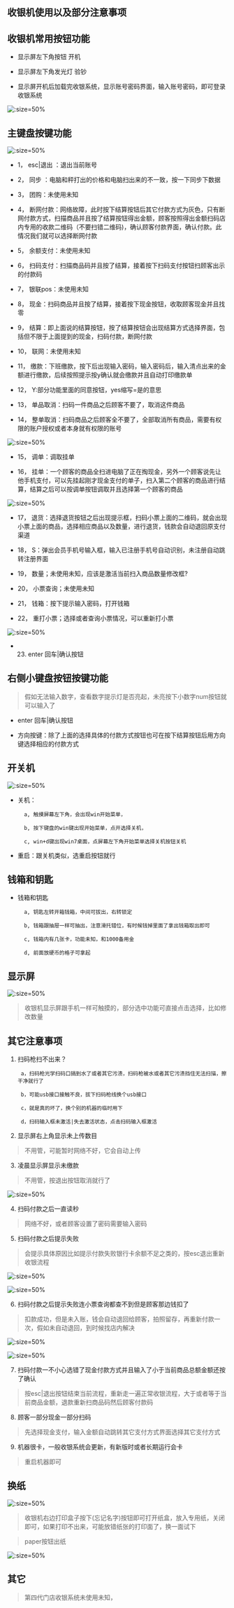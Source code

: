 ## 收银机使用以及部分注意事项

## 收银机常用按钮功能

* 显示屏左下角按钮  开机

* 显示屏左下角发光灯  验钞

* 显示屏开机后加载完收银系统，显示账号密码界面，输入账号密码，即可登录收银系统

![](https://gitcode.net/GaloisField/WORKFLOWS4COMPANY/-/raw/master/resources/pic/common/收银机登录.jpeg ':size=50%')

## 主键盘按键功能

![](https://gitcode.net/GaloisField/WORKFLOWS4COMPANY/-/raw/master/resources/pic/common/收银机展示.jpeg ':size=50%')

* 1， esc|退出  ：退出当前账号

* 2， 同步   ：电脑和秤打出的价格和电脑扫出来的不一致，按一下同步下数据

* 3， 团购：未使用未知

* 4， 断网付款：网络故障，此时按下结算按钮后其它付款方式为灰色，只有断网付款方式，扫描商品并且按了结算按钮得出金额，顾客按照得出金额扫码店内专用的收款二维码（不要扫错二维码)，确认顾客付款界面，确认付款。此情况我们就可以选择断网付款

* 5， 余额支付：未使用未知

* 6， 扫码支付：扫描商品码并且按了结算，接着按下扫码支付按钮扫顾客出示的付款码

* 7， 银联pos：未使用未知

* 8， 现金：扫码商品并且按了结算，接着按下现金按钮，收取顾客现金并且找零

* 9， 结算：即上面说的结算按钮，按了结算按钮会出现结算方式选择界面，包括但不限于上面提到的现金，扫码付款，断网付款

* 10， 联网：未使用未知

* 11， 缴款：下班缴款，按下后出现输入密码，输入密码后，输入清点出来的金额进行缴款，后续按照提示按y确认就会缴款并且自动打印缴款单

* 12， Y:部分功能里面的同意按钮，yes缩写=是的意思

* 13， 单品取消：扫码一件商品之后顾客不要了，取消这件商品

* 14， 整单取消：扫码商品之后顾客全不要了，全部取消所有商品，需要有权限的账户授权或者本身就有权限的账号

![](https://gitcode.net/GaloisField/WORKFLOWS4COMPANY/-/raw/master/resources/pic/common/收银机授权.jpeg ':size=50%')

* 15， 调单：调取挂单

* 16， 挂单：一个顾客的商品全扫进电脑了正在掏现金，另外一个顾客说先让他手机支付，可以先挂起刚才现金支付的单子，扫入第二个顾客的商品进行结算，结算之后可以按调单按钮调取并且选择第一个顾客的商品

![](https://gitcode.net/GaloisField/WORKFLOWS4COMPANY/-/raw/master/resources/pic/common/收银机解卦.jpeg ':size=50%')

* 17， 退货：选择退货按钮之后出现提示框，扫码小票上面的二维码，就会出现小票上面的商品，选择相应商品以及数量，进行退货，钱款会自动退回原支付渠道

* 18，  S：弹出会员手机号输入框，输入已注册手机号自动识别，未注册自动跳转注册界面

* 19， 数量；未使用未知，应该是激活当前扫入商品数量修改框?

* 20， 小票查询；未使用未知

* 21， 钱箱：按下提示输入密码，打开钱箱

* 22， 重打小票；选择或者查询小票情况，可以重新打小票

![](https://gitcode.net/GaloisField/WORKFLOWS4COMPANY/-/raw/master/resources/pic/common/收银机重打小票.jpeg ':size=50%')

* 23. enter  回车|确认按钮

## 右侧小键盘按钮按键功能

> 假如无法输入数字，查看数字提示灯是否亮起，未亮按下小数字num按钮就可以输入了

* enter   回车|确认按钮

* 方向按键：除了上面的选择具体的付款方式按钮也可在按下结算按钮后用方向键选择相应的付款方式

## 开关机

![](https://gitcode.net/GaloisField/WORKFLOWS4COMPANY/-/raw/master/resources/pic/common/收银机超时锁屏.jpeg ':size=50%')

* 关机：

		a, 触摸屏幕左下角，会出现win开始菜单，

		b, 按下键盘的win键出现开始菜单，点开选择关机，

		c, win+d键出现win7桌面，点屏幕左下角开始菜单选择关机按钮关机

* 重启：跟关机类似，选重启按钮就行

## 钱箱和钥匙

* 钱箱和钥匙

		a, 钥匙左转开箱钱箱，中间可拔出，右转锁定

		b, 钱箱跟抽屉一样可抽出，注意滑托错位，有时候钱掉里面了拿出钱箱取出即可

		c, 钱箱内有几张卡，功能未知，和1000备用金

		d, 前面放硬币的格子可拿起


## 显示屏

![](https://gitcode.net/GaloisField/WORKFLOWS4COMPANY/-/raw/master/resources/pic/common/收银机首页.jpeg ':size=50%')

> 收银机显示屏跟手机一样可触摸的，部分选中功能可直接点击选择，比如修改数量

## 其它注意事项

1. 扫码枪扫不出来？

		a，扫码枪光学扫码口搞到水了或者其它污渍，扫码枪被水或者其它污渍挡住无法扫描，擦干净就行了

		b，可能usb接口接触不良，拔下扫码枪线换个usb接口

		c，就是真的坏了，换个别的机器的临时用下

		d，扫码输入框未激活|失去激活状态，点击扫码输入框激活

2. 显示屏右上角显示未上传数目
> 不用管，可能暂时网络不好，它会自动上传

3. 凌晨显示屏显示未缴款
> 不用管，按退出按钮取消就行了

![](https://gitcode.net/GaloisField/WORKFLOWS4COMPANY/-/raw/master/resources/pic/common/收银机缴款.jpeg ':size=50%')

4. 扫码付款之后一直读秒
> 网络不好，或者顾客设置了密码需要输入密码

5. 扫码付款之后提示失败
> 会提示具体原因比如提示付款失败银行卡余额不足之类的，按esc退出重新收银流程

![](https://gitcode.net/GaloisField/WORKFLOWS4COMPANY/-/raw/master/resources/pic/common/收银机支付失败1.jpeg ':size=50%')

![](https://gitcode.net/GaloisField/WORKFLOWS4COMPANY/-/raw/master/resources/pic/common/收银机支付失败2.jpeg ':size=50%')

6. 扫码付款之后提示失败连小票查询都查不到但是顾客那边钱扣了

> 扣款成功，但是未入账，钱会自动退回给顾客，拍照留存，再重新付款一次，假如未自动退回，到时候找店内解决

![](https://gitcode.net/GaloisField/WORKFLOWS4COMPANY/-/raw/master/resources/pic/common/收银支付错误1.jpeg ':size=50%')

![](https://gitcode.net/GaloisField/WORKFLOWS4COMPANY/-/raw/master/resources/pic/common/收银支付错误2.jpeg ':size=50%')

7. 扫码付款一不小心选错了现金付款方式并且输入了小于当前商品总额金额还按了确认

> 按esc|退出按钮结束当前流程，重新走一遍正常收银流程，大于或者等于当前商品金额，退款重新扫商品码然后顾客付款码

8. 顾客一部分现金一部分扫码

> 先选择现金支付，输入金额自动跳转其它支付方式界面选择其它支付方式

9. 机器很卡，一般收银系统会更新，有新版时或者长期运行会卡

> 重启机器即可


## 换纸

![](https://gitcode.net/GaloisField/WORKFLOWS4COMPANY/-/raw/master/resources/pic/common/收银打印机.jpeg ':size=50%')

> 收银机右边打印盒子按下(忘记名字)按钮即可打开纸盒，放入专用纸，关闭即可，如果打印不出来，可能放错纸张的打印面了，换一面试下

> paper按钮出纸

![](https://gitcode.net/GaloisField/WORKFLOWS4COMPANY/-/raw/master/resources/pic/common/收银记账.jpeg ':size=50%')

## 其它

> 第四代门店收银系统未使用未知，
